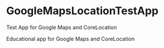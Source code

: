 # GoogleMapsLocationTestApp
Test App for Google Maps and CoreLocation

Educational app for Google Maps and CoreLocation
